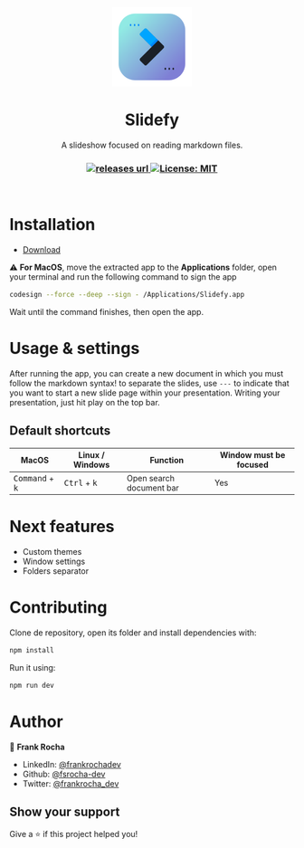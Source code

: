 <p align="center">
  <img src="./resources/icons/icon.png" width="140px" />
</p>

<h1 align="center">Slidefy</h1>
<p align="center">A slideshow focused on reading markdown files.</p>

<h3 align="center">
  <!-- Version -->
  <a href="https://github.com/fsrocha-dev/slidefy/releases">
    <img alt="releases url" src="https://img.shields.io/github/v/release/fsrocha-dev/slidefy?style=for-the-badge&labelColor=1C1E26&color=0087FF">
  </a>  
  
 <!-- License -->
  <a href="./LICENSE" target="_blank">
    <img alt="License: MIT" src="https://img.shields.io/badge/license%20-MIT-1C1E26?style=for-the-badge&labelColor=1C1E26&color=0087FF">
  </a>
</h3>

<br />

# Installation

- [Download](https://github.com/fsrocha-dev/slidefy/releases)

⚠️ **For MacOS**, move the extracted app to the **Applications** folder, open your terminal and run the following command to sign the app
```bash
codesign --force --deep --sign - /Applications/Slidefy.app
```
Wait until the command finishes, then open the app.

# Usage & settings

After running the app, you can create a new document in which you must follow the markdown syntax! to separate the slides, use `---` to indicate that you want to start a new slide page within your presentation. Writing your presentation, just hit play on the top bar.

## Default shortcuts

<table>
  <thead>
    <tr>
      <th>MacOS</th>
      <th>Linux / Windows</th>
      <th>Function</th>
      <th>Window must be focused</th>
    </tr>
  </thead>
  <tbody>
    <tr>
      <td><kbd>Command</kbd> + <kbd>k</kbd></td>
      <td><kbd>Ctrl</kbd> + <kbd>k</kbd></td>
      <td>Open search document bar</td>
      <td>Yes</td>
    </tr>
  </tbody>
</table>

# Next features

- Custom themes
- Window settings
- Folders separator

# Contributing

Clone de repository, open its folder and install dependencies with:

```sh
npm install
```

Run it using:

```sh
npm run dev
```

# Author

👤 **Frank Rocha**

- LinkedIn: [@frankrochadev](https://linkedin.com/in/frankrochadev)
- Github: [@fsrocha-dev](https://github.com/fsrocha-dev)
- Twitter: [@frankrocha_dev](https://twitter.com/frankrocha_dev)

## Show your support

Give a ⭐️ if this project helped you!
